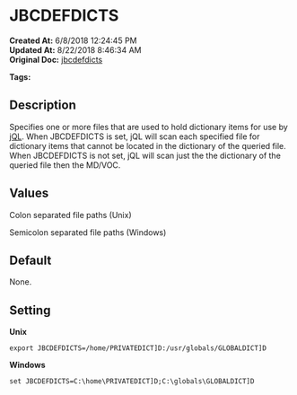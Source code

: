 # JBCDEFDICTS

**Created At:** 6/8/2018 12:24:45 PM  
**Updated At:** 8/22/2018 8:46:34 AM  
**Original Doc:** [jbcdefdicts](https://docs.jbase.com/41717-environment-variables/jbcdefdicts)  

**Tags:**
<badge text='environment variables' vertical='middle' />

## Description

Specifies one or more files that are used to hold dictionary items for use by [jQL](321279-jql). When JBCDEFDICTS is set, jQL will scan each specified file for dictionary items that cannot be located in the dictionary of the queried file. When JBCDEFDICTS is not set, jQL will scan just the the dictionary of the queried file then the MD/VOC.

## Values

Colon separated file paths (Unix)

Semicolon separated file paths (Windows)



## Default

None.



## Setting

**Unix**

```
export JBCDEFDICTS=/home/PRIVATEDICT]D:/usr/globals/GLOBALDICT]D
```



**Windows**

```
set JBCDEFDICTS=C:\home\PRIVATEDICT]D;C:\globals\GLOBALDICT]D
```
